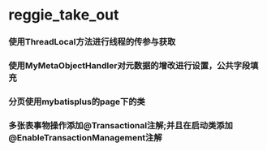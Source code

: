 # reggie_take_out

### 使用ThreadLocal方法进行线程的传参与获取

### 使用MyMetaObjectHandler对元数据的增改进行设置，公共字段填充

### 分页使用mybatisplus的page下的类

### 多张表事物操作添加@Transactional注解;并且在启动类添加@EnableTransactionManagement注解